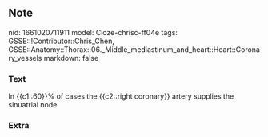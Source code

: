 ## Note
nid: 1661020711911
model: Cloze-chrisc-ff04e
tags: GSSE::!Contributor::Chris_Chen, GSSE::Anatomy::Thorax::06._Middle_mediastinum_and_heart::Heart::Coronary_vessels
markdown: false

### Text
<div class='toggle'>
  In {{c1::60}}% of cases the {{c2::right coronary}} artery
  supplies the sinuatrial node
</div>

### Extra


